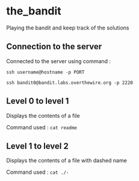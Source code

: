 # the_bandit
Playing the bandit and keep track of the solutions

## Connection to the server 
Connected to the server using command :

`ssh username@hostname -p PORT`

`ssh bandit0@bandit.labs.overthewire.org -p 2220`

## Level 0 to level 1 
Displays the contents of a file

Command used : `cat readme`

## Level 1 to level 2 
Displays the contents of a file with dashed name 

Command used : `cat ./-`